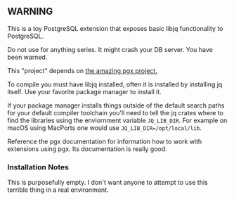 ## WARNING

This is a toy PostgreSQL extension that exposes basic libjq functionality to PostgreSQL.

Do not use for anything series. It might crash your DB server. You have been warned.

This "project" depends on [the amazing pgx project.](https://github.com/zombodb/pgx)

To compile you must have libjq installed, often it is installed by installing jq itself.
Use your favorite package manager to install it.

If your package manager installs things outside of the default search paths for your default
compiler toolchain you'll need to tell the jq crates where to find the libraries using
the enviornment variable `JQ_LIB_DIR`. For example on macOS using MacPorts one would use `JQ_LIB_DIR=/opt/local/lib`.

Reference the pgx documentation for information how to work with extensions using pgx. Its documentation is really good.


### Installation Notes
This is purposefully empty. I don't want anyone to attempt to use this terrible thing in a real environment.
